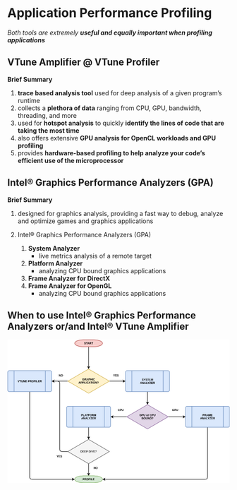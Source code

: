 # Application Performance Profiling

*Both tools are extremely **useful and equally important when profiling applications***

## VTune Amplifier @ VTune Profiler

**Brief Summary**
1. **trace based analysis tool** used for deep analysis of a given program’s runtime
2. collects a **plethora of data** ranging from CPU, GPU, bandwidth, threading, and more
3. used for **hotspot analysis** to quickly **identify the lines of code that are taking the most time**
4. also offers extensive **GPU analysis for OpenCL workloads and GPU profiling**
5. provides **hardware-based profiling to help analyze your code’s efficient use of the microprocessor**

## Intel® Graphics Performance Analyzers (GPA)

**Brief Summary**
1. designed for graphics analysis, providing a fast way to debug, analyze and optimize games and graphics applications

2. Intel® Graphics Performance Analyzers (GPA)
	1. **System Analyzer**
		- live metrics analysis of a remote target
	2. **Platform Analyzer**
		- analyzing CPU bound graphics applications
	3. **Frame Analyzer for DirectX**
	4. **Frame Analyzer for OpenGL**
		- analyzing CPU bound graphics applications

## When to use Intel® Graphics Performance Analyzers or/and Intel® VTune Amplifier

![VTune-or-GPA](https://github.com/KhairulIzwan/Works/blob/main/images/VTune-or-GPA.png)

<!--echo "# Works" >> README.md-->
<!--git init-->
<!--git add README.md-->
<!--git commit -m "first commit"-->
<!--git branch -M main-->
<!--git remote add origin https://github.com/KhairulIzwan/Works.git-->
<!--git push -u origin main-->
